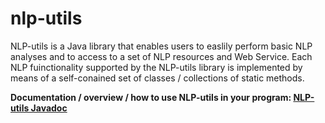 # nlp-utils

NLP-utils is a Java library that enables users to easlily perform basic NLP analyses and to access to a set of NLP resources and Web Service. Each NLP fuinctionality supported by the NLP-utils library is implemented by means of a self-conained set of classes / collections of static methods.  

**Documentation / overview / how to use NLP-utils in your program: <a href="http://backingdata.org/nlp-utils/doc/" target="_blank">NLP-utils Javadoc</a>**  

